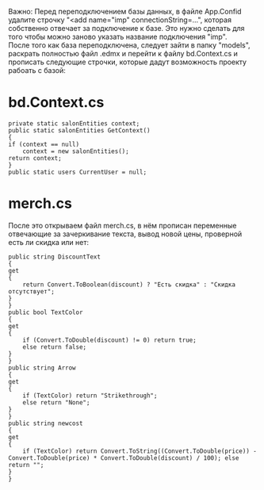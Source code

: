 Важно: Перед переподключением базы данных, в файле App.Confid удалите строчку "<add name="imp" connectionString=...", которая собственно отвечает за подключение к базе. Это нужно сделать для того чтобы можно заново указать название подключения "imp".</br>
После того как база переподключена, следует зайти в папку "models", раскрать полностью файл .edmx и перейти к файлу bd.Context.cs и прописать следующие строчки, которые дадут возможность проекту рабоать с базой:</br>
# bd.Context.cs
    private static salonEntities context;
    public static salonEntities GetContext()
    {
    if (context == null)
        context = new salonEntities();
    return context;
    }
    public static users CurrentUser = null;

# merch.cs
После это открываем файл merch.cs, в нём прописан переменные отвечающие за зачеркивание текста, вывод новой цены, проверной есть ли скидка или нет:</br>

    public string DiscountText
    {
    get
    {
        return Convert.ToBoolean(discount) ? "Есть скидка" : "Скидка отсутствует";
    }
    }
    public bool TextColor
    {
    get
    {
        if (Convert.ToDouble(discount) != 0) return true;
        else return false;
    }
    }
    public string Arrow
    {
    get
    {
        if (TextColor) return "Strikethrough";
        else return "None";
    }
    }
    public string newcost
    {
    get
    {
        if (TextColor) return Convert.ToString((Convert.ToDouble(price)) - Convert.ToDouble(price) * Convert.ToDouble(discount) / 100); else return "";
    }
    }
